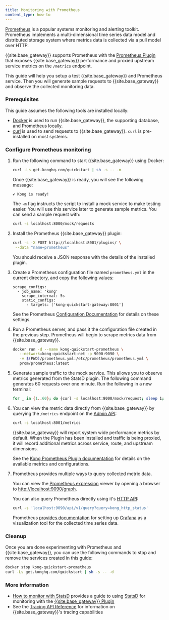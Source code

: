 ```yaml
---
title: Monitoring with Prometheus
content_type: how-to
---
```


[Prometheus](https://prometheus.io/) is a popular systems monitoring and alerting toolkit. Prometheus 
implements a multi-dimensional time series data model and distributed storage
system where metrics data is collected via a pull model over HTTP. 

{{site.base_gateway}} supports Prometheus with the [Prometheus Plugin](/hub/kong-inc/prometheus/) that exposes
{{site.base_gateway}} performance and proxied upstream service metrics on the `/metrics` endpoint.

This guide will help you setup a test {{site.base_gateway}} and
Prometheus service. Then you will generate sample requests to {{site.base_gateway}} and
observe the collected monitoring data.

### Prerequisites
This guide assumes the following tools are installed locally:
* [Docker](https://docs.docker.com/get-docker/) is used to run {{site.base_gateway}}, the supporting database, 
and Prometheus locally. 
* [curl](https://curl.se/) is used to send requests to {{site.base_gateway}}. `curl` is pre-installed on most systems.

### Configure Prometheus monitoring

1. Run the following command to start {{site.base_gateway}} using Docker:

   ```sh
   curl -Ls get.konghq.com/quickstart | sh -s -- -m
   ```

      Once {{site.base_gateway}} is ready, you will see the following message:

   ```text
   ✔ Kong is ready!
   ```

   The `-m` flag instructs the script to install a mock service to make testing easier. 
   You will use this service later to generate sample metrics. You can send a sample request with:

   ```sh
   curl -s localhost:8000/mock/requests
   ```

1. Install the Prometheus {{site.base_gateway}} plugin:

   ```sh
   curl -s -X POST http://localhost:8001/plugins/ \
    --data "name=prometheus" 
   ```

   You should receive a JSON response with the details of the installed plugin.

1. Create a Prometheus configuration file named `prometheus.yml`
in the current directory, and copy the following values:

   ```text
   scrape_configs:
     - job_name: 'kong'
       scrape_interval: 5s
       static_configs:
         - targets: ['kong-quickstart-gateway:8001']
   ```

   See the Prometheus [Configuration Documentation](https://prometheus.io/docs/prometheus/latest/configuration/configuration/)
   for details on these settings.

1. Run a Prometheus server, and pass it the configuration file created in the previous step. Prometheus 
will begin to scrape metrics data from {{site.base_gateway}}.

   ```sh
   docker run -d --name kong-quickstart-prometheus \
      --network=kong-quickstart-net -p 9090:9090 \
      -v $(PWD)/prometheus.yml:/etc/prometheus/prometheus.yml \
      prom/prometheus:latest
   ```

1. Generate sample traffic to the mock service. This allows you to observe 
   metrics generated from the StatsD plugin. The following command generates 60 
   requests over one minute. Run the following in a new terminal:

   ```bash
   for _ in {1..60}; do {curl -s localhost:8000/mock/request; sleep 1; } done
   ```

1. You can view the metric data directly from {{site.base_gateway}} by querying the
   `/metrics` endpoint on the [Admin API](/gateway/{{page.gateway_version}}/admin-api/):

   ```sh
   curl -s localhost:8001/metrics
   ```

   {{site.base_gateway}} will report system wide performance metrics by default. 
   When the Plugin has been installed and traffic is being proxied, it will record 
   additional metrics across service, route, and upstream dimensions.

   See the [Kong Prometheus Plugin documentation](https://prometheus.io/docs/prometheus/latest/configuration/configuration://docs.konghq.com/hub/kong-inc/prometheus/)
   for details on the available metrics and configurations.

1. Prometheus provides multiple ways to query collected metric data. 
   
   You can view the [Prometheus expression](https://prometheus.io/docs/prometheus/latest/querying/basics/) viewer 
   by opening a browser to [http://localhost:9090/graph](http://localhost:9090/graph).

   You can also query Prometheus directly using it's
   [HTTP API](https://prometheus.io/docs/prometheus/latest/querying/api/):

   ```sh
   curl -s 'localhost:9090/api/v1/query?query=kong_http_status'
   ```

   Prometheus [provides documentation](https://prometheus.io/docs/visualization/grafana/) 
   for setting up [Grafana](https://grafana.com/) as a visualization tool for the collected time series data.

### Cleanup

Once you are done experimenting with Prometheus and {{site.base_gateway}}, you can use the following
commands to stop and remove the services created in this guide:

```sh
docker stop kong-quickstart-prometheus
curl -Ls get.konghq.com/quickstart | sh -s -- -d
```

### More information
* [How to monitor with StatsD](/gateway/{{page.gateway_version}}/kong-production/monitoring/statsd/) 
provides a guide to using [StatsD](https://github.com/statsd/statsd) for monitoring with the 
[{{site.base_gateway}} Plugin](/hub/kong-inc/statsd/)
* See the [Tracing API Reference](/gateway/{{page.kong_version}}/kong-production/tracing/api/) for information
on {{site.base_gateway}}'s tracing capabilities 

